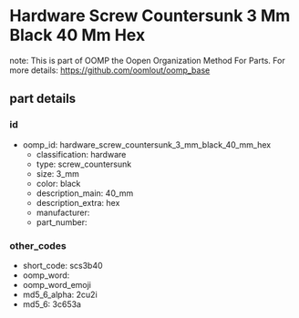 # Hardware Screw Countersunk 3 Mm Black 40 Mm Hex  

note: This is part of OOMP the Oopen Organization Method For Parts. For more details: https://github.com/oomlout/oomp_base

##  part details





### id
* oomp_id: hardware_screw_countersunk_3_mm_black_40_mm_hex
  * classification: hardware
  * type: screw_countersunk
  * size: 3_mm
  * color: black
  * description_main: 40_mm
  * description_extra: hex
  * manufacturer: 
  * part_number: 

### other_codes
* short_code: scs3b40
* oomp_word: 
* oomp_word_emoji 
* md5_6_alpha: 2cu2i
* md5_6: 3c653a